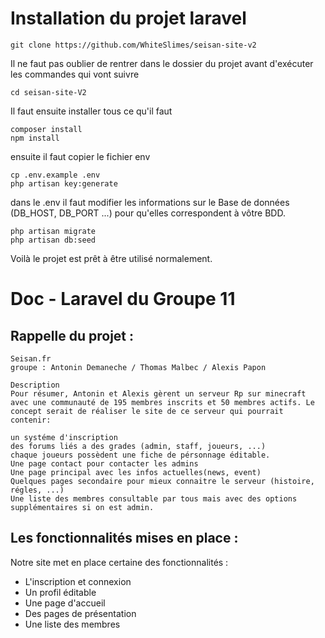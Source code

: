 # Installation du projet laravel

```
git clone https://github.com/WhiteSlimes/seisan-site-v2
```
Il ne faut pas oublier de rentrer dans le dossier du projet avant d'exécuter les commandes qui vont suivre

```
cd seisan-site-V2
```
Il faut ensuite installer tous ce qu'il faut 
```
composer install
npm install
```

ensuite il faut copier le fichier env 
```
cp .env.example .env
php artisan key:generate
```
dans le .env il faut modifier les informations sur le Base de données (DB_HOST, DB_PORT ...) pour qu'elles correspondent à vôtre BDD.

```
php artisan migrate
php artisan db:seed
```
Voilà le projet est prêt à être utilisé normalement.

# Doc - Laravel du Groupe 11 #

## Rappelle du projet : 

```
Seisan.fr
groupe : Antonin Demaneche / Thomas Malbec / Alexis Papon

Description
Pour résumer, Antonin et Alexis gèrent un serveur Rp sur minecraft avec une communauté de 195 membres inscrits et 50 membres actifs. Le concept serait de réaliser le site de ce serveur qui pourrait contenir:

un systéme d'inscription
des forums liés a des grades (admin, staff, joueurs, ...)
chaque joueurs possèdent une fiche de pérsonnage éditable.
Une page contact pour contacter les admins
Une page principal avec les infos actuelles(news, event)
Quelques pages secondaire pour mieux connaitre le serveur (histoire, régles, ...)
Une liste des membres consultable par tous mais avec des options supplémentaires si on est admin.

```

## Les fonctionnalités mises en place :

Notre site met en place certaine des fonctionnalités : 
- L'inscription et connexion 
- Un profil éditable 
- Une page d'accueil
- Des pages de présentation
- Une liste des membres 
